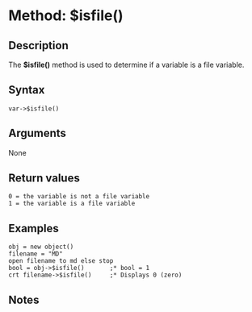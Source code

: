 # Method: $isfile()

<PageHeader />

## Description

The **$isfile()** method is used to determine if a variable is a file variable.

## Syntax

```
var->$isfile()
```

## Arguments

None

## Return values

```
0 = the variable is not a file variable
1 = the variable is a file variable
```

## Examples

```
obj = new object()
filename = "MD"
open filename to md else stop
bool = obj->$isfile()       ;* bool = 1
crt filename->$isfile()     ;* Displays 0 (zero)
```

## Notes

  
<PageFooter />

